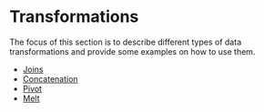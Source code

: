 # Transformations

The focus of this section is to describe different types of data transformations and provide some examples on how to use them.

- [Joins](joins.md)
- [Concatenation](concatenation.md)
- [Pivot](pivot.md)
- [Melt](melt.md)
